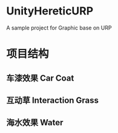# UnityHereticURP
A sample project for Graphic base on URP

# 项目结构
## 车漆效果 Car Coat
## 互动草	Interaction Grass
## 海水效果  Water